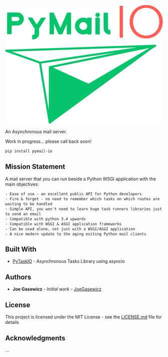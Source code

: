 ![PyMail IO](assets/pymail_logo.png?raw=true "Title")

An Asynchronous mail server.

Work in progress... please call back soon!

```bash
pip install pymail-io
```

## Mission Statement
A mail server that you can run beside a Python WSGI application with the main
objectives:

    - Ease of use - an excellent public API for Python developers
    - Fire & forget - no need to remember which tasks on which routes are waiting to be handled
    - Simple API, you won't need to learn huge task runners libraries just to send an email
    - Compatible with python 3.4 upwards
    - Compatible with WSGI & ASGI application frameworks
    - Can be used alone, not just with a WSGI/ASGI application
    - A nice modern update to the aging exiting Python mail clients


## Built With

* [PyTaskIO](https://github.com/joegasewicz/pytask_io) - Asynchronous Tasks Library using asyncio


## Authors

* **Joe Gasewicz** - *Initial work* - [JoeGasewicz](https://github.com/joegasewicz/)

## License

This project is licensed under the MIT License - see the [LICENSE.md](LICENSE.md) file for details

## Acknowledgments

...